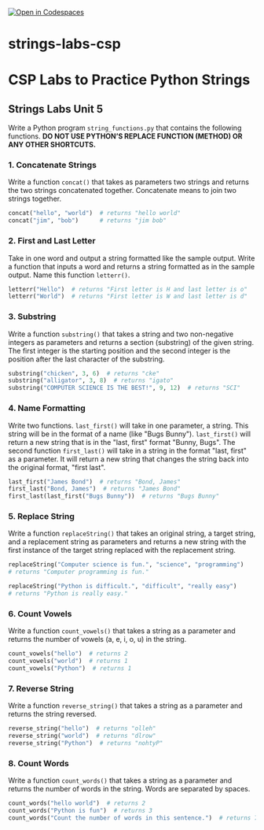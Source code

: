 [![Open in Codespaces](https://classroom.github.com/assets/launch-codespace-2972f46106e565e64193e422d61a12cf1da4916b45550586e14ef0a7c637dd04.svg)](https://classroom.github.com/open-in-codespaces?assignment_repo_id=17071114)
# strings-labs-csp
# CSP Labs to Practice Python Strings

## Strings Labs Unit 5

Write a Python program `string_functions.py` that contains the following functions. **DO NOT USE PYTHON’S REPLACE FUNCTION (METHOD) OR ANY OTHER SHORTCUTS.**

### 1. Concatenate Strings

Write a function `concat()` that takes as parameters two strings and returns the two strings concatenated together. Concatenate means to join two strings together.

```python
concat("hello", "world")  # returns "hello world"
concat("jim", "bob")      # returns "jim bob"
```

### 2. First and Last Letter

Take in one word and output a string formatted like the sample output. Write a function that inputs a word and returns a string formatted as in the sample output. Name this function `letterr()`.

```python
letterr("Hello")  # returns "First letter is H and last letter is o"
letterr("World")  # returns "First letter is W and last letter is d"
```

### 3. Substring

Write a function `substring()` that takes a string and two non-negative integers as parameters and returns a section (substring) of the given string. The first integer is the starting position and the second integer is the position after the last character of the substring.

```python
substring("chicken", 3, 6)  # returns "cke"
substring("alligator", 3, 8)  # returns "igato"
substring("COMPUTER SCIENCE IS THE BEST!", 9, 12)  # returns "SCI"
```

### 4. Name Formatting

Write two functions. `last_first()` will take in one parameter, a string. This string will be in the format of a name (like "Bugs Bunny"). `last_first()` will return a new string that is in the "last, first" format "Bunny, Bugs". The second function `first_last()` will take in a string in the format "last, first" as a parameter. It will return a new string that changes the string back into the original format, "first last".

```python
last_first("James Bond")  # returns "Bond, James"
first_last("Bond, James")  # returns "James Bond"
first_last(last_first("Bugs Bunny"))  # returns "Bugs Bunny"
```

### 5. Replace String

Write a function `replaceString()` that takes an original string, a target string, and a replacement string as parameters and returns a new string with the first instance of the target string replaced with the replacement string.

```python
replaceString("Computer science is fun.", "science", "programming")
# returns "Computer programming is fun."

replaceString("Python is difficult.", "difficult", "really easy")
# returns "Python is really easy."
```
### 6. Count Vowels

Write a function `count_vowels()` that takes a string as a parameter and returns the number of vowels (a, e, i, o, u) in the string.

```python
count_vowels("hello")  # returns 2
count_vowels("world")  # returns 1
count_vowels("Python")  # returns 1
```

### 7. Reverse String

Write a function `reverse_string()` that takes a string as a parameter and returns the string reversed.

```python
reverse_string("hello")  # returns "olleh"
reverse_string("world")  # returns "dlrow"
reverse_string("Python")  # returns "nohtyP"
```

### 8. Count Words

Write a function `count_words()` that takes a string as a parameter and returns the number of words in the string. Words are separated by spaces.

```python
count_words("hello world")  # returns 2
count_words("Python is fun")  # returns 3
count_words("Count the number of words in this sentence.")  # returns 7
```

